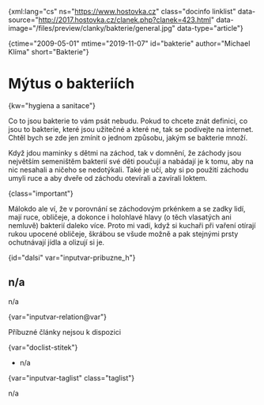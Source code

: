 
{xml:lang="cs" ns="https://www.hostovka.cz" class="docinfo linklist" data-source="http://2017.hostovka.cz/clanek.php?clanek=423.html" data-image="/files/preview/clanky/bakterie/general.jpg" data-type="article"}

{ctime="2009-05-01" mtime="2019-11-07" id="bakterie" author="Michael Klíma" short="Bakterie"}

# Mýtus o bakteriích

<!-- generated attribute kw by user_updatekw.sh on 2020-07-05, do not edit -->

{kw="hygiena a sanitace"}

Co to jsou bakterie to vám psát nebudu. Pokud to chcete znát definici, co jsou to bakterie, které jsou užitečné a které ne, tak se podívejte na internet. Chtěl bych se zde jen zmínit o jednom způsobu, jakým se bakterie množí.

Když jdou maminky s dětmi na záchod, tak v domnění, že záchody jsou největším semeništěm bakterií své děti poučují a nabádají je k tomu, aby na nic nesahali a ničeho se nedotýkali. Také je učí, aby si po použití záchodu umyli ruce a aby dveře od záchodu otevírali a zavírali loktem.

{class="important"}

Málokdo ale ví, že v porovnání se záchodovým prkénkem a se zadky lidí, mají ruce, obličeje, a dokonce i holohlavé hlavy (o těch vlasatých ani nemluvě) bakterií daleko více. Proto mi vadí, když si kuchaři při vaření otírají rukou upocené obličeje, škrábou se všude možně a pak stejnými prsty ochutnávají jídla a olizují si je.

{id="dalsi" var="inputvar-pribuzne_h"}

## n/a

n/a

{var="inputvar-relation@var"}

Příbuzné články nejsou k dispozici

{var="doclist-stitek"}

  * n/a

{var="inputvar-taglist" class="taglist"}

n/a

